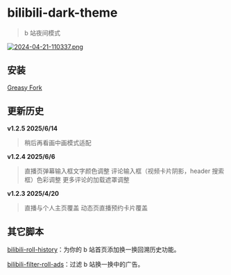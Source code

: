 # bilibili-dark-theme

> b 站夜间模式

[![2024-04-21-110337.png](https://i.postimg.cc/jdnjpg0X/2024-04-21-110337.png)](https://postimg.cc/0bxxmCNM)

## 安装

[Greasy Fork](https://greasyfork.org/zh-CN/scripts/493049-bilibili-dark-theme)

## 更新历史

**v1.2.5 2025/6/14**

> 稍后再看画中画模式适配

**v1.2.4 2025/6/6**

> 直播页弹幕输入框文字颜色调整
> 评论输入框（视频卡片阴影，header 搜索框）色彩调整
> 更多评论的加载遮罩调整

**v1.2.3 2025/4/20**

> 直播与个人主页覆盖
> 动态页直播预约卡片覆盖

## 其它脚本

[bilibili-roll-history](https://greasyfork.org/zh-CN/scripts/490584-bilibili-roll-history)：为你的 b 站首页添加换一换回溯历史功能。

[bilibili-filter-roll-ads](https://greasyfork.org/zh-CN/scripts/493050-bilibili-filter-roll-ads)：过滤 b 站换一换中的广告。
